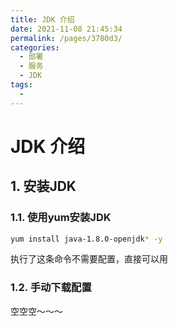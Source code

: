 ```yaml
---
title: JDK 介绍
date: 2021-11-08 21:45:34
permalink: /pages/3780d3/
categories:
  - 部署
  - 服务
  - JDK
tags:
  - 
---
```


# JDK 介绍

## 1. 安装JDK

### 1.1. 使用yum安装JDK

```sh
yum install java-1.8.0-openjdk* -y
```

执行了这条命令不需要配置，直接可以用

### 1.2. 手动下载配置

空空空～～～
